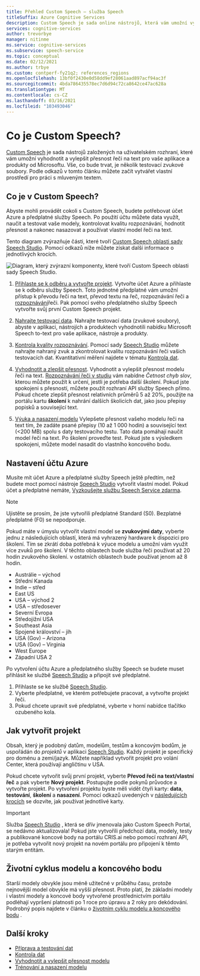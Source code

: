 ```yaml
---
title: Přehled Custom Speech – služba Speech
titleSuffix: Azure Cognitive Services
description: Custom Speech je sada online nástrojů, která vám umožní vyhodnotit a vylepšit přesnost řeči na text v aplikacích, nástrojích a produktech od Microsoftu.
services: cognitive-services
author: trevorbye
manager: nitinme
ms.service: cognitive-services
ms.subservice: speech-service
ms.topic: conceptual
ms.date: 02/12/2021
ms.author: trbye
ms.custom: contperf-fy21q2; references_regions
ms.openlocfilehash: 13bf0f2430e0d58dd9ef28061aad897acf94ac3f
ms.sourcegitcommit: 4bda786435578ec7d6d94c72ca8642ce47ac628a
ms.translationtype: MT
ms.contentlocale: cs-CZ
ms.lasthandoff: 03/16/2021
ms.locfileid: "103493046"
---
```

# <a name="what-is-custom-speech"></a>Co je Custom Speech?

[Custom Speech](https://aka.ms/customspeech) je sada nástrojů založených na uživatelském rozhraní, které vám umožní vyhodnotit a vylepšit přesnost řeči na text pro vaše aplikace a produkty od Microsoftu. Vše, co bude trvat, je několik testovací zvukové soubory. Podle odkazů v tomto článku můžete začít vytvářet vlastní prostředí pro práci s mluveným textem.

## <a name="whats-in-custom-speech"></a>Co je v Custom Speech?

Abyste mohli provádět cokoli s Custom Speech, budete potřebovat účet Azure a předplatné služby Speech. Po použití účtu můžete data využít, naučit a testovat vaše modely, kontrolovat kvalitu rozpoznávání, hodnotit přesnost a nakonec nasazovat a používat vlastní model řeči na text.

Tento diagram zvýrazňuje části, které tvoří [Custom Speech oblasti sady Speech Studio](https://aka.ms/customspeech). Pomocí odkazů níže můžete získat další informace o jednotlivých krocích.

![Diagram, který zvýrazní komponenty, které tvoří Custom Speech oblasti sady Speech Studio.](./media/custom-speech/custom-speech-overview.png)

1. [Přihlaste se k odběru a vytvořte projekt](#set-up-your-azure-account). Vytvořte účet Azure a přihlaste se k odběru služby Speech. Toto jednotné předplatné vám umožní přístup k převodu řeči na text, převod textu na řeč, rozpoznávání řeči a [rozpoznávání](https://speech.microsoft.com/customspeech)řeči. Pak pomocí svého předplatného služby Speech vytvořte svůj první Custom Speech projekt.

1. [Nahrajte testovací data](./how-to-custom-speech-test-and-train.md). Nahrajte testovací data (zvukové soubory), abyste v aplikaci, nástrojích a produktech vyhodnotili nabídku Microsoft Speech to-text pro vaše aplikace, nástroje a produkty.

1. [Kontrola kvality rozpoznávání](how-to-custom-speech-inspect-data.md). Pomocí sady [Speech Studio](https://speech.microsoft.com/customspeech) můžete nahrajte nahraný zvuk a zkontrolovat kvalitu rozpoznávání řeči vašich testovacích dat. Kvantitativní měření najdete v tématu [Kontrola dat](how-to-custom-speech-inspect-data.md).

1. [Vyhodnotit a zlepšit přesnost](how-to-custom-speech-evaluate-data.md). Vyhodnotit a vylepšit přesnost modelu řeči na text. [Rozpoznávání řeči v studiu](https://speech.microsoft.com/customspeech) vám nabídne *Četnost chyb slov*, kterou můžete použít k určení, jestli je potřeba další školení. Pokud jste spokojeni s přesností, můžete použít rozhraní API služby Speech přímo. Pokud chcete zlepšit přesnost relativních průměrů 5 až 20%, použijte na portálu kartu **školení** k nahrání dalších školicích dat, jako jsou přepisy popisků a související text.

1. [Výuka a nasazení modelu](how-to-custom-speech-train-model.md) Vylepšete přesnost vašeho modelu řeči na text tím, že zadáte psané přepisy (10 až 1 000 hodin) a související text (<200 MB) spolu s daty testovacího testu. Tato data pomáhají naučit model řeči na text. Po školení proveďte test. Pokud jste s výsledkem spokojeni, můžete model nasadit do vlastního koncového bodu.

## <a name="set-up-your-azure-account"></a>Nastavení účtu Azure

Musíte mít účet Azure a předplatné služby Speech ještě předtím, než budete moct pomocí nástroje [Speech Studio](https://speech.microsoft.com/customspeech) vytvořit vlastní model. Pokud účet a předplatné nemáte, [Vyzkoušejte službu Speech Service zdarma](overview.md#try-the-speech-service-for-free).

> [!NOTE]
> Ujistěte se prosím, že jste vytvořili předplatné Standard (S0). Bezplatné předplatné (F0) se nepodporuje.

Pokud máte v úmyslu vytvořit vlastní model se **zvukovými daty**, vyberte jednu z následujících oblastí, která má vyhrazený hardware k dispozici pro školení. Tím se zkrátí doba potřebná k výuce modelu a umožní vám využít více zvuků pro školení. V těchto oblastech bude služba řeči používat až 20 hodin zvukového školení. v ostatních oblastech bude používat jenom až 8 hodin.

* Austrálie – východ
* Střední Kanada
* Indie – střed
* East US
* USA – východ 2
* USA – středosever
* Severní Evropa
* Středojižní USA
* Southeast Asia
* Spojené království – jih
* USA (Gov) – Arizona
* USA (Gov) – Virginia
* West Europe
* Západní USA 2

Po vytvoření účtu Azure a předplatného služby Speech se budete muset přihlásit ke službě [Speech Studio](https://speech.microsoft.com/customspeech) a připojit své předplatné.

1. Přihlaste se ke službě [Speech Studio](https://aka.ms/custom-speech).
1. Vyberte předplatné, ve kterém potřebujete pracovat, a vytvořte projekt řeči.
1. Pokud chcete upravit své předplatné, vyberte v horní nabídce tlačítko ozubeného kola.

## <a name="how-to-create-a-project"></a>Jak vytvořit projekt

Obsah, který je podobný datům, modelům, testům a koncovým bodům, je uspořádán do *projektů* v aplikaci [Speech Studio](https://speech.microsoft.com/customspeech). Každý projekt je specifický pro doménu a zemi/jazyk. Můžete například vytvořit projekt pro volání Center, která používají angličtinu v USA.

Pokud chcete vytvořit svůj první projekt, vyberte **Převod řeči na text/vlastní řeč** a pak vyberte **Nový projekt**. Postupujte podle pokynů průvodce a vytvořte projekt. Po vytvoření projektu byste měli vidět čtyři karty: **data**, **testování**, **školení** a **nasazení**. Pomocí odkazů uvedených v [následujících krocích](#next-steps) se dozvíte, jak používat jednotlivé karty.

> [!IMPORTANT]
> Služba [Speech Studio](https://aka.ms/custom-speech) , která se dřív jmenovala jako Custom Speech Portal, se nedávno aktualizovala! Pokud jste vytvořili předchozí data, modely, testy a publikované koncové body na portálu CRIS.ai nebo pomocí rozhraní API, je potřeba vytvořit nový projekt na novém portálu pro připojení k těmto starým entitám.

## <a name="model-and-endpoint-lifecycle"></a>Životní cyklus modelu a koncového bodu

Starší modely obvykle jsou méně užitečné v průběhu času, protože nejnovější model obvykle má vyšší přesnost. Proto platí, že základní modely i vlastní modely a koncové body vytvořené prostřednictvím portálu podléhají vypršení platnosti po 1 roce pro úpravu a 2 roky pro dekódování. Podrobný popis najdete v článku o [životním cyklu modelu a koncového bodu](./how-to-custom-speech-model-and-endpoint-lifecycle.md) .

## <a name="next-steps"></a>Další kroky

* [Příprava a testování dat](./how-to-custom-speech-test-and-train.md)
* [Kontrola dat](how-to-custom-speech-inspect-data.md)
* [Vyhodnotit a vylepšit přesnost modelu](how-to-custom-speech-evaluate-data.md)
* [Trénování a nasazení modelu](how-to-custom-speech-train-model.md)

